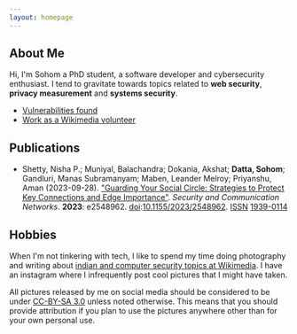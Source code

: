 ```yaml
---
layout: homepage
---
```


## About Me

Hi, I'm Sohom a PhD student, a software developer and cybersecurity enthusiast. I tend to gravitate towards topics related to **web security**, **privacy measurement** and **systems security**.

* [Vulnerabilities found](/vulns)
* [Work as a Wikimedia volunteer](https://en.wikipedia.org/wiki/User:Sohom_Datta)

## Publications

* Shetty, Nisha P.; Muniyal, Balachandra; Dokania, Akshat; **Datta, Sohom**; Gandluri, Manas Subramanyam; Maben, Leander Melroy; Priyanshu, Aman (2023-09-28). ["Guarding Your Social Circle: Strategies to Protect Key Connections and Edge Importance"](https://www.hindawi.com/journals/scn/2023/2548962/). *Security and Communication Networks*. **2023**: e2548962. [doi](https://en.wikipedia.org/wiki/Doi_(identifier) "Doi (identifier)"):[10.1155/2023/2548962](https://doi.org/10.1155%2F2023%2F2548962). [ISSN](https://en.wikipedia.org/wiki/ISSN_(identifier) "ISSN (identifier)") [1939-0114](https://www.worldcat.org/issn/1939-0114)

## Hobbies

When I'm not tinkering with tech, I like to spend my time doing photography and writing about [indian and computer security topics at Wikimedia](https://en.wikipedia.org/wiki/Special:Contributions/Sohom_Datta). I have an instagram where I infrequently post cool pictures that I might have taken.

All pictures released by me on social media should be considered to be under [CC-BY-SA 3.0](https://creativecommons.org/licenses/by-sa/3.0/) unless noted otherwise. This means that you should provide attribution if you plan to use the pictures anywhere other than for your own personal use.
